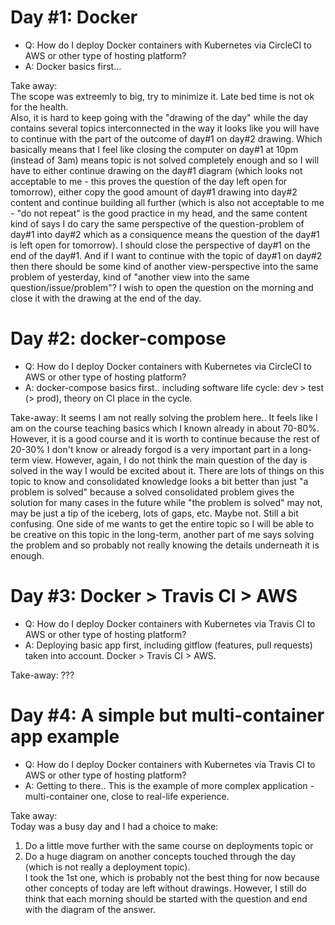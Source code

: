 # Day #1: Docker

- Q: How do I deploy Docker containers with Kubernetes via CircleCI to AWS or other type of hosting platform?
- A: Docker basics first...

Take away:  
The scope was extreemly to big, try to minimize it. Late bed time is not ok for the health.  
Also, it is hard to keep going with the "drawing of the day" while the day contains several topics interconnected in the way it looks like you will have to continue with the part of the outcome of day#1 on day#2 drawing. Which basically means that I feel like closing the computer on day#1 at 10pm (instead of 3am) means topic is not solved completely enough and so I will have to either continue drawing on the day#1 diagram (which looks not acceptable to me - this proves the question of the day left open for tomorrow), either copy the good amount of day#1 drawing into day#2 content and continue building all further (which is also not acceptable to me - "do not repeat" is the good practice in my head, and the same content kind of says I do cary the same perspective of the question-problem of day#1 into day#2 which as a consiquence means the question of the day#1 is left open for tomorrow). I should close the perspective of day#1 on the end of the day#1. And if I want to continue with the topic of day#1 on day#2 then there should be some kind of another view-perspective into the same problem of yesterday, kind of "another view into the same question/issue/problem"? I wish to open the question on the morning and close it with the drawing at the end of the day.


# Day #2: docker-compose

- Q: How do I deploy Docker containers with Kubernetes via CircleCI to AWS or other type of hosting platform?
- A: docker-compose basics first.. including software life cycle: dev > test (> prod), theory on CI place in the cycle.

Take-away:
It seems I am not really solving the problem here.. It feels like I am on the course teaching basics which I known already in about 70-80%. However, it is a good course and it is worth to continue because the rest of 20-30% I don't know or already forgod is a very important part in a long-term view. However, again, I do not think the main question of the day is solved in the way I would be excited about it. There are lots of things on this topic to know and consolidated knowledge looks a bit better than just "a problem is solved" because a solved consolidated problem gives the solution for many cases in the future while "the problem is solved" may not, may be just a tip of the iceberg, lots of gaps, etc. Maybe not. Still a bit confusing. One side of me wants to get the entire topic so I will be able to be creative on this topic in the long-term, another part of me says solving the problem and so probably not really knowing the details underneath it is enough.


# Day #3: Docker > Travis CI > AWS

- Q: How do I deploy Docker containers with Kubernetes via Travis CI to AWS or other type of hosting platform?
- A: Deploying basic app first, including gitflow (features, pull requests) taken into account. Docker > Travis CI > AWS.

Take-away:
???

# Day #4: A simple but multi-container app example

- Q: How do I deploy Docker containers with Kubernetes via Travis CI to AWS or other type of hosting platform?
- A: Getting to there.. This is the example of more complex application - multi-container one, close to real-life experience.

Take away:  
Today was a busy day and I had a choice to make:  
1) Do a little move further with the same course on deployments topic or  
2) Do a huge diagram on another concepts touched through the day (which is not really a deployment topic).  
I took the 1st one, which is probably not the best thing for now because other concepts of today are left without drawings. 
However, I still do think that each morning should be started with the question and end with the diagram of the answer.
